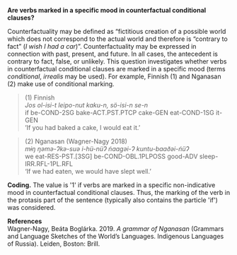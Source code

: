 **Are verbs marked in a specific mood in counterfactual conditional clauses?**

Counterfactuality may be defined as “fictitious creation of a possible world which does not correspond to the actual world and therefore is “contrary to fact” (*I wish I had a car*)”. Counterfactuality may be expressed in connection with past, present, and future. In all cases, the antecedent is contrary to fact, false, or unlikely. This question investigates whether verbs in counterfactual conditional clauses are marked in a specific mood (terms *conditional*, *irrealis* may be used). For example, Finnish (1) and Nganasan (2) make use of conditional marking.  

>(1) Finnish<br/>
>*Jos  ol-isi-t leipo-nut kaku-n, sö-isi-n se-n*<br/>
>if be-COND-2SG bake-ACT.PST.PTCP  cake-GEN eat-COND-1SG it-GEN<br/>
>’If you had baked a cake, I would eat it.’

>(2) Nganasan (Wagner-Nagy 2018)<br/>
>*mɨŋ ŋəmə-Ɂkə-suə i-hü-nüɁ ńaagəi-Ɂ kuntu-baaðəi-ńüɁ*<br/> 
>we eat-RES-PST.[3SG] be-COND-OBL.1PLPOSS good-ADV sleep-IRR.RFL-1PL.RFL<br/>
>‘If we had eaten, we would have slept well.’ 

**Coding.** The value is '1' if verbs are marked in a specific non-indicative mood in counterfactual conditional clauses. Thus, the marking of the verb in the protasis part of the sentence (typically also contains the particle 'if') was considered.

**References**<br/>
Wagner-Nagy, Beáta Boglárka. 2019. *A grammar of Nganasan* (Grammars and Language Sketches of the World’s Languages. Indigenous Languages of Russia). Leiden, Boston: Brill.
